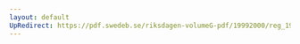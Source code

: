 ```yaml
---
layout: default
UpRedirect: https://pdf.swedeb.se/riksdagen-volumeG-pdf/19992000/reg_19992000/reg_19992000_0121.pdf
---
```

